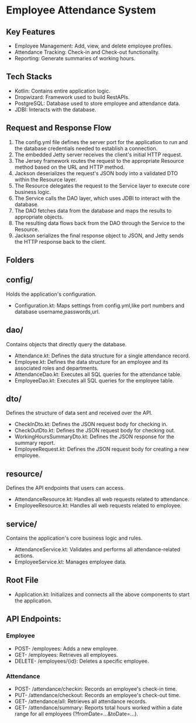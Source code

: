 # Employee Attendance System

## Key Features
- Employee Management: Add, view, and delete employee profiles.
- Attendance Tracking: Check-in and Check-out functionality.
- Reporting: Generate summaries of working hours.

## Tech Stacks
- Kotlin: Contains entire application logic.
- Dropwizard: Framework used to build RestAPIs.
- PostgreSQL: Database used to store employee and attendance data.
- JDBI: Interacts with the database.
## Request and Response Flow
1. The config.yml file defines the server port for the application to run and the database credentials needed to establish a connection.
2. The embedded Jetty server receives the client's initial HTTP request.
3. The Jersey framework routes the request to the appropriate Resource method based on the URL and HTTP method.
4. Jackson deserializes the request's JSON body into a validated DTO within the Resource layer.
5. The Resource delegates the request to the Service layer to execute core business logic.
6. The Service calls the DAO layer, which uses JDBI to interact with the database.
7. The DAO fetches data from the database and maps the results to appropriate objects.
8. The resulting data flows back from the DAO through the Service to the Resource.
9. Jackson serializes the final response object to JSON, and Jetty sends the HTTP response back to the client.

## Folders
## config/
Holds the application's configuration.
- Configuration.kt: Maps settings from config.yml,like port numbers and database username,passwords,url.

## dao/
Contains objects that directly query the database.
- Attendance.kt: Defines the data structure for a single attendance record.
- Employee.kt: Defines the data structure for an employee and its associated roles and departments.
- AttendanceDao.kt: Executes all SQL queries for the attendance table.
- EmployeeDao.kt: Executes all SQL queries for the employee table.

## dto/
Defines the structure of data sent and received over the API.
- CheckInDto.kt: Defines the JSON request body for checking in.
- CheckOutDto.kt: Defines the JSON request body for checking out.
- WorkingHoursSummaryDto.kt: Defines the JSON response for the summary report.
- EmployeeRequest.kt: Defines the JSON request body for creating a new employee.

## resource/
Defines the API endpoints that users can access.
- AttendanceResource.kt: Handles all web requests related to attendance.
- EmployeeResource.kt: Handles all web requests related to employee.

## service/
Contains the application's core business logic and rules.
- AttendanceService.kt: Validates and performs all attendance-related actions.
- EmployeeService.kt: Manages employee data.

## Root File
- Application.kt: Initializes and connects all the above components to start the application.

## API Endpoints:
### Employee
- POST- /employees: Adds a new employee.
- GET- /employees: Retrieves all employees.
- DELETE- /employees/{id}: Deletes a specific employee.

### Attendance
- POST- /attendance/checkin: Records an employee's check-in time.
- PUT- /attendance/checkout: Records an employee's check-out time.
- GET- /attendance/all: Retrieves all attendance records.
- GET- /attendance/summary: Reports total hours worked within a date range for all employees (?fromDate=...&toDate=...).
